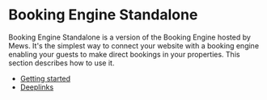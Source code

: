 # Booking Engine Standalone

Booking Engine Standalone is a version of the Booking Engine hosted by Mews.
It's the simplest way to connect your website with a booking engine enabling your guests to make direct bookings in your properties.
This section describes how to use it.

* [Getting started](getting-started.md)
* [Deeplinks](deeplinks.md)
